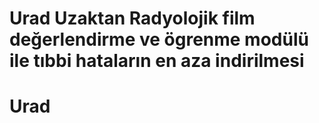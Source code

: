 # Urad Uzaktan Radyolojik film değerlendirme ve ögrenme modülü ile tıbbi hataların en aza indirilmesi
# Urad
